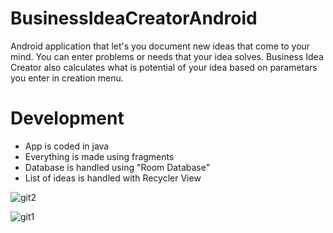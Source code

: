 # BusinessIdeaCreatorAndroid
Android application that let's you document new ideas that come to your mind. You can enter problems or needs that your idea solves. Business Idea Creator also calculates
what is potential of your idea based on parametars you enter in creation menu.

# Development
- App is coded in java <br/>
- Everything is made using fragments <br/>
- Database is handled using "Room Database" <br/>
- List of ideas is handled with Recycler View <br/>



![git2](https://user-images.githubusercontent.com/39926020/42732321-b7cd89dc-881f-11e8-9a6e-3e0c104da4ea.jpg)

![git1](https://user-images.githubusercontent.com/39926020/42732323-ba406d1a-881f-11e8-9d2e-d5a4ab6859ee.jpg)
